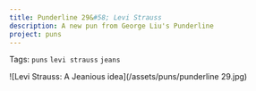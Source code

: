 ```yaml
---
title: Punderline 29&#58; Levi Strauss
description: A new pun from George Liu's Punderline
project: puns
---
```

Tags: `puns` `levi strauss` `jeans`

![Levi Strauss: A Jeanious idea](/assets/puns/punderline 29.jpg)
